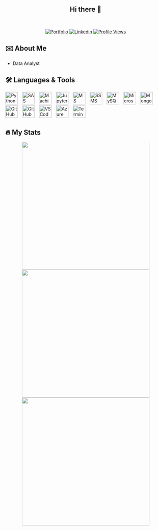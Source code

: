 

<div id="header" align="center">

## Hi there 👋

 <!-- <img src=""  width="100%" /> -->

</div>

<br/>

<div align="center">

[![Portfolio](https://img.shields.io/badge/Portfolio-teal?style=for-the-badge&logo=icon&logoColor=white)][me-portfolio]
[![Linkedin](https://img.shields.io/badge/LinkedIn-0077B5?style=for-the-badge&logo=linkedin&logoColor=white)][me-Linkedin]
[![Profile Views](https://komarev.com/ghpvc/?username=chandu-chinthaginjala&label=Profile%20views&color=0e75b6&style=for-the-badge&logo=icon&logoColor=white)][me-github]

</div>

## :envelope: About Me

- Data Analyst

## :hammer_and_wrench: Languages & Tools

[<img alt="Python" title="Python" width="39px" src="https://cdn.jsdelivr.net/gh/devicons/devicon/icons/python/python-original.svg" style="padding-right:10px;" />][python]
[<img alt="SAS" title="SAS" width="39px" src="https://cdn.icon-icons.com/icons2/2699/PNG/512/sas_logo_icon_170761.png" style="padding-right:10px;" />][sas]
[<img alt="Machine Learning" title="Machine Learning" width="39px" src="https://cdn-icons-png.flaticon.com/512/8618/8618881.png" style="padding-right:10px;" />][machine-learning]
[<img alt="Jupyter Notebook" title="Jupyter Notebook" width="39px" src="https://cdn.jsdelivr.net/gh/devicons/devicon/icons/jupyter/jupyter-original.svg" style="padding-right:10px;" />][jupyter]
[<img alt="MS Office" title="MS Office" width="39px" src="https://img.icons8.com/color/344/office-365.png" style="padding-right:10px;" />][msoffice]
[<img alt="SSMS" title="SSMS" width="39px" src="https://www.saashub.com/images/app/service_logos/17/663f6d8bf050/large.png?1539751207" style="padding-right:10px;" />][ssms]
[<img alt="MySQL" title="MySQL" width="39px" src="https://cdn.jsdelivr.net/gh/devicons/devicon/icons/mysql/mysql-original.svg" style="padding-right:10px;" />][mysql]
[<img alt="Microsoft SQL Server" title="Microsoft SQL Server" width="39px" src="https://img.icons8.com/color/344/microsoft-sql-server.png" style="padding-right:10px;" />][microsoft-sql-server]
[<img alt="MongoDB" title="Mongo DB" width="39px" src="https://cdn.jsdelivr.net/gh/devicons/devicon/icons/mongodb/mongodb-original.svg" style="padding-right:10px;" />][mongodb]
[<img alt="GitHub" title="GitHub" width="39px" src="https://user-images.githubusercontent.com/3369400/139447912-e0f43f33-6d9f-45f8-be46-2df5bbc91289.png" style="padding-right:10px;" />](https://docs.github.com#gh-dark-mode-only)
[<img alt="GitHub" title="GitHub" width="39px" src="https://cdn.jsdelivr.net/gh/devicons/devicon/icons/github/github-original.svg" style="padding-right:10px;" />](https://docs.github.com#gh-light-mode-only)
[<img alt="VS Code" title="VS Code" width="39px" src="https://cdn.jsdelivr.net/gh/devicons/devicon/icons/vscode/vscode-original.svg" style="padding-right:10px;" />][vscode]
[<img alt="Azure Data Studio" title="Azure Data Studio" width="39px" src="https://code.benco.io/icon-collection/azure-docs/azure-data-studio.svg" style="padding-right:10px;" />][azure-data-studio]
[<img alt="Terminal" title="Terminal" width="39px" src="https://cdn4.iconfinder.com/data/icons/small-n-flat/24/terminal-1024.png" style="padding-right:10px;" />][terminal]


## :fire: My Stats

<div align = "center">
    <img src="https://github-readme-stats.vercel.app/api?username=chandu-chinthaginjala&show_icons=true&theme=bear" width=400 />
    <img src="https://github-readme-streak-stats.herokuapp.com?user=chandu-chinthaginjala&theme=dark&hide_border=true" width=400 />
    <img src="https://github-readme-stats.vercel.app/api/top-langs/?username=chandu-chinthaginjala&layout=compact&theme=dark&hide_border=true" width=400 />
</div>

[me-portfolio]: https://chanduchinthaginjala.github.io/portfolio/
[me-Linkedin]: https://www.linkedin.com/in/chanduchinthaginjala/
[me-visualstudio-marketplace]: https://marketplace.visualstudio.com/publishers/nayan/
[me-github]: https://github.com/chandu-chinthaginjala
[sas]: https://www.sas.com/
[machine-learning]: https://en.wikipedia.org/wiki/Machine_learning
[python]: https://docs.python.org/3/
[microsoft-sql-server]: https://docs.microsoft.com/en-us/sql/sql-server/?view=sql-server-ver16
[mongodb]: https://www.mongodb.com/docs/
[mysql]: https://dev.mysql.com/doc/
[github]: https://docs.github.com/
[vscode]: https://code.visualstudio.com/docs
[msoffice]: https://docs.microsoft.com/microsoft-365/
[jupyter]: https://docs.jupyter.org/
[ssms]: https://docs.microsoft.com/sql/ssms/sql-server-management-studio-ssms
[azure-data-studio]: https://docs.microsoft.com/sql/azure-data-studio/
[terminal]: https://buildmedia.readthedocs.org/media/pdf/lym/latest/lym.pdf

<!--
**nayanbunny/nayanbunny** is a ✨ _special_ ✨ repository because its `README.md` (this file) appears on your GitHub profile.

Here are some ideas to get you started:

- 🔭 I’m currently working on ...
- 🌱 I’m currently learning ...
- 👯 I’m looking to collaborate on ...
- 🤔 I’m looking for help with ...
- 💬 Ask me about ...
- 📫 How to reach me: ...
- 😄 Pronouns: ...
- ⚡ Fun fact: ...
-->

<!--
**chandu-chinthaginjala/chandu-chinthaginjala** is a ✨ _special_ ✨ repository because its `README.md` (this file) appears on your GitHub profile.

Here are some ideas to get you started:

- 🔭 I’m currently working on ...
- 🌱 I’m currently learning ...
- 👯 I’m looking to collaborate on ...
- 🤔 I’m looking for help with ...
- 💬 Ask me about ...
- 📫 How to reach me: ...
- 😄 Pronouns: ...
- ⚡ Fun fact: ...
-->

